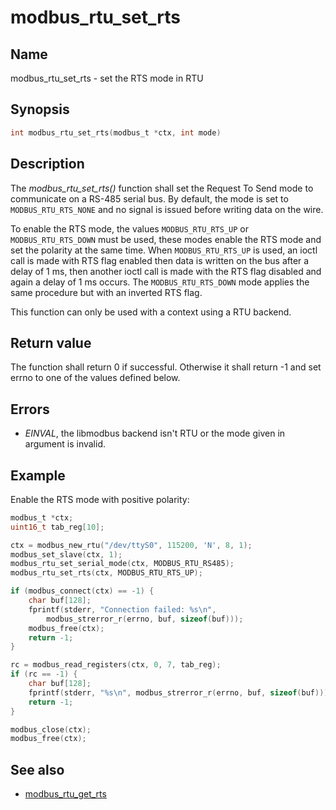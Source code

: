 # modbus_rtu_set_rts

## Name

modbus_rtu_set_rts - set the RTS mode in RTU

## Synopsis

```c
int modbus_rtu_set_rts(modbus_t *ctx, int mode)
```

## Description

The *modbus_rtu_set_rts()* function shall set the Request To Send mode to
communicate on a RS-485 serial bus. By default, the mode is set to
`MODBUS_RTU_RTS_NONE` and no signal is issued before writing data on the wire.

To enable the RTS mode, the values `MODBUS_RTU_RTS_UP` or `MODBUS_RTU_RTS_DOWN`
must be used, these modes enable the RTS mode and set the polarity at the same
time. When `MODBUS_RTU_RTS_UP` is used, an ioctl call is made with RTS flag
enabled then data is written on the bus after a delay of 1 ms, then another
ioctl call is made with the RTS flag disabled and again a delay of 1 ms occurs.
The `MODBUS_RTU_RTS_DOWN` mode applies the same procedure but with an inverted
RTS flag.

This function can only be used with a context using a RTU backend.

## Return value

The function shall return 0 if successful. Otherwise it shall return -1 and set
errno to one of the values defined below.

## Errors

- *EINVAL*, the libmodbus backend isn't RTU or the mode given in argument is invalid.

## Example

Enable the RTS mode with positive polarity:

```c
modbus_t *ctx;
uint16_t tab_reg[10];

ctx = modbus_new_rtu("/dev/ttyS0", 115200, 'N', 8, 1);
modbus_set_slave(ctx, 1);
modbus_rtu_set_serial_mode(ctx, MODBUS_RTU_RS485);
modbus_rtu_set_rts(ctx, MODBUS_RTU_RTS_UP);

if (modbus_connect(ctx) == -1) {
    char buf[128];
    fprintf(stderr, "Connection failed: %s\n",
        modbus_strerror_r(errno, buf, sizeof(buf)));
    modbus_free(ctx);
    return -1;
}

rc = modbus_read_registers(ctx, 0, 7, tab_reg);
if (rc == -1) {
    char buf[128];
    fprintf(stderr, "%s\n", modbus_strerror_r(errno, buf, sizeof(buf)));
    return -1;
}

modbus_close(ctx);
modbus_free(ctx);
```

## See also

- [modbus_rtu_get_rts](modbus_rtu_get_rts.md)
